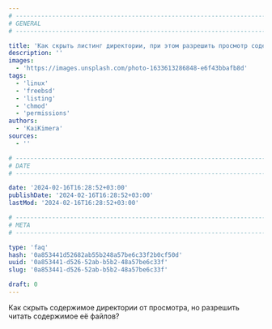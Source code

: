 ```yaml
---
# -------------------------------------------------------------------------------------------------------------------- #
# GENERAL
# -------------------------------------------------------------------------------------------------------------------- #

title: 'Как скрыть листинг директории, при этом разрешить просмотр содержимого файлов?'
description: ''
images:
  - 'https://images.unsplash.com/photo-1633613286848-e6f43bbafb8d'
tags:
  - 'linux'
  - 'freebsd'
  - 'listing'
  - 'chmod'
  - 'permissions'
authors:
  - 'KaiKimera'
sources:
  - ''

# -------------------------------------------------------------------------------------------------------------------- #
# DATE
# -------------------------------------------------------------------------------------------------------------------- #

date: '2024-02-16T16:28:52+03:00'
publishDate: '2024-02-16T16:28:52+03:00'
lastMod: '2024-02-16T16:28:52+03:00'

# -------------------------------------------------------------------------------------------------------------------- #
# META
# -------------------------------------------------------------------------------------------------------------------- #

type: 'faq'
hash: '0a853441d52682ab55b248a57be6c33f2b0cf50d'
uuid: '0a853441-d526-52ab-b5b2-48a57be6c33f'
slug: '0a853441-d526-52ab-b5b2-48a57be6c33f'

draft: 0
---
```


Как скрыть содержимое директории от просмотра, но разрешить читать содержимое её файлов?

<!--more-->
